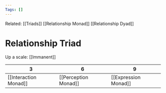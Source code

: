 ```yaml
---
Tags: []
---
```

Related: [[Triads]] [[Relationship Monad]] [[Relationship Dyad]]
# Relationship Triad
Up a scale: [[Immanent]]

| 3 | 6 | 9 |
|---|---|---|
| [[Interaction Monad]] | [[Perception Monad]] | [[Expression Monad]] |
